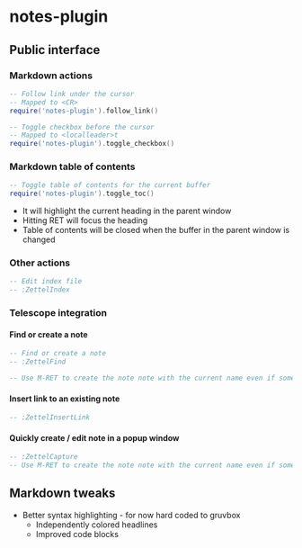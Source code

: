 # notes-plugin
## Public interface
### Markdown actions
``` lua
-- Follow link under the cursor
-- Mapped to <CR>
require('notes-plugin').follow_link()

-- Toggle checkbox before the cursor
-- Mapped to <localleader>t
require('notes-plugin').toggle_checkbox()
```

### Markdown table of contents
``` lua
-- Toggle table of contents for the current buffer
require('notes-plugin').toggle_toc()
```

- It will highlight the current heading in the parent window
- Hitting RET will focus the heading
- Table of contents will be closed when the buffer in the parent window is changed

### Other actions
``` lua
-- Edit index file
-- :ZettelIndex
```

### Telescope integration
#### Find or create a note
``` lua
-- Find or create a note
-- :ZettelFind

-- Use M-RET to create the note note with the current name even if something is selected
```

#### Insert link to an existing note
``` lua
-- :ZettelInsertLink
```

#### Quickly create / edit note in a popup window
``` lua
-- :ZettelCapture
-- Use M-RET to create the note note with the current name even if something is selected
```

## Markdown tweaks
- Better syntax highlighting - for now hard coded to gruvbox
  + Independently colored headlines
  + Improved code blocks
